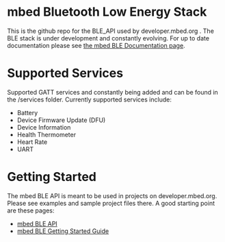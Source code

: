 # mbed Bluetooth Low Energy Stack
This is the github repo for the BLE_API used by developer.mbed.org .  The BLE stack is under development and constantly evolving. For up to date documentation please see [the mbed BLE Documentation page](http://developer.mbed.org/teams/Bluetooth-Low-Energy/code/BLE_API/docs/tip/).  

# Supported Services
Supported GATT services and constantly being added and can be found in the /services folder.
Currently supported  services include:
* Battery 
* Device Firmware Update (DFU)
* Device Information 
* Health Thermometer
* Heart Rate
* UART

# Getting Started 
The mbed BLE API is meant to be used in projects on developer.mbed.org. Please see examples and sample project files there. 
A good starting point are these pages:
* [mbed BLE API](developer.mbed.org/teams/Bluetooth-Low-Energy/)
* [mbed BLE Getting Started Guide](http://developer.mbed.org/forum/team-63-Bluetooth-Low-Energy-community/topic/5262/)